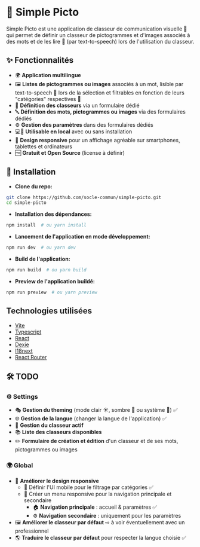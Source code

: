 # 🎨 Simple Picto

Simple Picto est une application de classeur de communication visuelle 📖 qui permet de définir un classeur de pictogrammes et d'images associés à des mots et de les lire 📢 (par text-to-speech) lors de l'utilisation du classeur.

## ✨ Fonctionnalités

- 🌍 **Application multilingue**
- 🖼️ **Listes de pictogrammes ou images** associés à un mot, lisible par text-to-speech 📢 lors de la sélection et filtrables en fonction de leurs "catégories" respectives 📂
- 📝 **Définition des classeurs** via un formulaire dédié
- 🔤 **Définition des mots, pictogrammes ou images** via des formulaires dédiés
- ⚙️ **Gestion des paramètres** dans des formulaires dédiés
- 💻📱 **Utilisable en local** avec ou sans installation
- 🎨 **Design responsive** pour un affichage agréable sur smartphones, tablettes et ordinateurs
- 🆓 **Gratuit et Open Source** (license à définir)

## 🚀 Installation

- **Clone du repo:**

```sh
git clone https://github.com/socle-commun/simple-picto.git
cd simple-picto
```

- **Installation des dépendances:**

```sh
npm install  # ou yarn install
```

- **Lancement de l'application en mode développement:**

```sh
npm run dev  # ou yarn dev
```

- **Build de l'application:**

```sh
npm run build  # ou yarn build
```

- **Preview de l'application buildé:**

```sh
npm run preview  # ou yarn preview
```

## Technologies utilisées

- [Vite](https://vite.dev/)
- [Typescript](https://www.typescriptlang.org/)
- [React](https://react.dev/)
- [Dexie](https://dexie.org/)
- [I18next](https://www.i18next.com/)
- [React Router](https://reactrouter.com/)

## 🛠️ TODO

### ⚙️ Settings

- 🎭 **Gestion du theming** (mode clair ☀️, sombre 🌙 ou système 🔄) ✅
- 🌐 **Gestion de la langue** (changer la langue de l'application) ✅
- 📂 **Gestion du classeur actif**
- 📚 **Liste des classeurs disponibles**
- ✏️ **Formulaire de création et édition** d'un classeur et de ses mots, pictogrammes ou images

### 🌍 Global

- 📏 **Améliorer le design responsive**
  - 📱 Définir l'UI mobile pour le filtrage par catégories ✅
  - 📜 Créer un menu responsive pour la navigation principale et secondaire
    - 🏠 **Navigation principale** : accueil & paramètres ✅
    - ⚙️ **Navigation secondaire** : uniquement pour les paramètres
- 🖼️ **Améliorer le classeur par défaut** ⇨ à voir éventuellement avec un professionnel
- 🌎 **Traduire le classeur par défaut** pour respecter la langue choisie ✅
